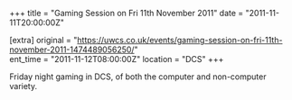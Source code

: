 +++
title = "Gaming Session on Fri 11th November 2011"
date = "2011-11-11T20:00:00Z"

[extra]
original = "https://uwcs.co.uk/events/gaming-session-on-fri-11th-november-2011-1474489056250/"    
ent_time = "2011-11-12T08:00:00Z"
location = "DCS"
+++

Friday night gaming in DCS, of both the computer and non-computer variety.

